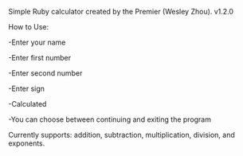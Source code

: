 Simple Ruby calculator created by the Premier (Wesley Zhou). v1.2.0

How to Use:

-Enter your name

-Enter first number

-Enter second number

-Enter sign

-Calculated

-You can choose between continuing and exiting the program


Currently supports: addition, subtraction, multiplication, division, and exponents.
